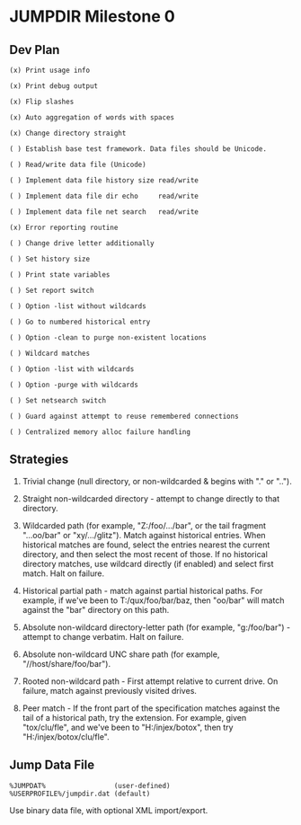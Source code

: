 JUMPDIR Milestone 0
====================================================================================================

Dev Plan
---------

    (x) Print usage info

    (x) Print debug output

    (x) Flip slashes

    (x) Auto aggregation of words with spaces

    (x) Change directory straight

    ( ) Establish base test framework. Data files should be Unicode.

    ( ) Read/write data file (Unicode)

    ( ) Implement data file history size read/write

    ( ) Implement data file dir echo     read/write

    ( ) Implement data file net search   read/write

    (x) Error reporting routine

    ( ) Change drive letter additionally

    ( ) Set history size

    ( ) Print state variables

    ( ) Set report switch

    ( ) Option -list without wildcards

    ( ) Go to numbered historical entry

    ( ) Option -clean to purge non-existent locations

    ( ) Wildcard matches

    ( ) Option -list with wildcards

    ( ) Option -purge with wildcards

    ( ) Set netsearch switch

    ( ) Guard against attempt to reuse remembered connections

    ( ) Centralized memory alloc failure handling


Strategies
-----------

1. Trivial change (null directory, or non-wildcarded & begins with "." or "..").

2. Straight non-wildcarded directory - attempt to change directly to that directory.

3. Wildcarded path (for example, "Z:/foo/.../bar", or the tail fragment "...oo/bar" or
   "xy/.../glitz"). Match against historical entries. When historical matches are found, select the
   entries nearest the current directory, and then select the most recent of those. If no historical
   directory matches, use wildcard directly (if enabled) and select first match. Halt on failure.

4. Historical partial path - match against partial historical paths. For example, if we've been to
   T:/qux/foo/bar/baz, then "oo/bar" will match against the "bar" directory on this path.

5. Absolute non-wildcard directory-letter path (for example, "g:/foo/bar") - attempt to change
   verbatim. Halt on failure.

6. Absolute non-wildcard UNC share path (for example, "//host/share/foo/bar").

7. Rooted non-wildcard path - First attempt relative to current drive. On failure, match against
   previously visited drives.

8. Peer match - If the front part of the specification matches against the tail of a historical
   path, try the extension. For example, given "tox/clu/fle", and we've been to "H:/injex/botox",
   then try "H:/injex/botox/clu/fle".


Jump Data File
---------------

    %JUMPDAT%                 (user-defined)
    %USERPROFILE%/jumpdir.dat (default)

Use binary data file, with optional XML import/export.
